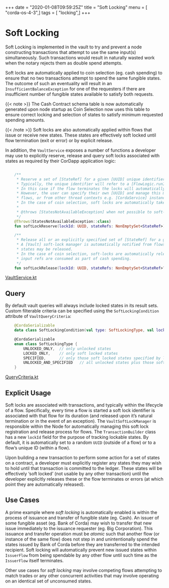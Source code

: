 +++
date = "2020-01-08T09:59:25Z"
title = "Soft Locking"
menu = [ "corda-os-4-3",]
tags = [ "locking",]
+++


# Soft Locking

Soft Locking is implemented in the vault to try and prevent a node constructing transactions that attempt to use the same input(s) simultaneously.
            Such transactions would result in naturally wasted work when the notary rejects them as double spend attempts.

Soft locks are automatically applied to coin selection (eg. cash spending) to ensure that no two transactions attempt to
            spend the same fungible states. The outcome of such an eventuality will result in an `InsufficientBalanceException` for one
            of the requesters if there are insufficient number of fungible states available to satisfy both requests.


{{< note >}}
The Cash Contract schema table is now automatically generated upon node startup as Coin Selection now uses
                this table to ensure correct locking and selection of states to satisfy minimum requested spending amounts.

{{< /note >}}
Soft locks are also automatically applied within flows that issue or receive new states.
            These states are effectively soft locked until flow termination (exit or error) or by explicit release.

In addition, the `VaultService` exposes a number of functions a developer may use to explicitly reserve, release and
            query soft locks associated with states as required by their CorDapp application logic:

```kotlin

    /**
     * Reserve a set of [StateRef] for a given [UUID] unique identifier.
     * Typically, the unique identifier will refer to a [FlowLogic.runId]'s [UUID] associated with an in-flight flow.
     * In this case if the flow terminates the locks will automatically be freed, even if there is an error.
     * However, the user can specify their own [UUID] and manage this manually, possibly across the lifetime of multiple
     * flows, or from other thread contexts e.g. [CordaService] instances.
     * In the case of coin selection, soft locks are automatically taken upon gathering relevant unconsumed input refs.
     *
     * @throws [StatesNotAvailableException] when not possible to soft-lock all of requested [StateRef].
     */
    @Throws(StatesNotAvailableException::class)
    fun softLockReserve(lockId: UUID, stateRefs: NonEmptySet<StateRef>)

    /**
     * Release all or an explicitly specified set of [StateRef] for a given [UUID] unique identifier.
     * A [Vault] soft-lock manager is automatically notified from flows that are terminated, such that any soft locked
     * states may be released.
     * In the case of coin selection, soft-locks are automatically released once previously gathered unconsumed
     * input refs are consumed as part of cash spending.
     */
    fun softLockRelease(lockId: UUID, stateRefs: NonEmptySet<StateRef>? = null)

```
[VaultService.kt](https://github.com/corda/corda/blob/release/os/4.3/core/src/main/kotlin/net/corda/core/node/services/VaultService.kt)
## Query

By default vault queries will always include locked states in its result sets.
                Custom filterable criteria can be specified using the `SoftLockingCondition` attribute of `VaultQueryCriteria`:

```kotlin
    @CordaSerializable
    data class SoftLockingCondition(val type: SoftLockingType, val lockIds: List<UUID> = emptyList())

    @CordaSerializable
    enum class SoftLockingType {
        UNLOCKED_ONLY,  // only unlocked states
        LOCKED_ONLY,    // only soft locked states
        SPECIFIED,      // only those soft locked states specified by lock id(s)
        UNLOCKED_AND_SPECIFIED   // all unlocked states plus those soft locked states specified by lock id(s)
    }

```
[QueryCriteria.kt](https://github.com/corda/corda/blob/release/os/4.3/core/src/main/kotlin/net/corda/core/node/services/vault/QueryCriteria.kt)
## Explicit Usage

Soft locks are associated with transactions, and typically within the lifecycle of a flow. Specifically, every time a
                flow is started a soft lock identifier is associated with that flow for its duration (and released upon it’s natural
                termination or in the event of an exception). The `VaultSoftLockManager` is responsible within the Node for
                automatically managing this soft lock registration and release process for flows. The `TransactionBuilder` class has a
                new `lockId` field for the purpose of tracking lockable states. By default, it is automatically set to a random
                `UUID` (outside of a flow) or to a flow’s unique ID (within a flow).

Upon building a new transaction to perform some action for a set of states on a contract, a developer must explicitly
                register any states they may wish to hold until that transaction is committed to the ledger. These states will be effectively ‘soft
                locked’ (not usable by any other transaction) until the developer explicitly releases these or the flow terminates or errors
                (at which point they are automatically released).


## Use Cases

A prime example where *soft locking* is automatically enabled is within the process of issuance and transfer of fungible
                state (eg. Cash). An issuer of some fungible asset (eg. Bank of Corda) may wish to transfer that new issue immediately
                to the issuance requester (eg. Big Corporation). This issuance and transfer operation must be *atomic* such that another
                flow (or instance of the same flow) does not step in and unintentionally spend the states issued by Bank of Corda
                before they are transferred to the intended recipient. Soft locking will automatically prevent new issued states within
                `IssuerFlow` from being spendable by any other flow until such time as the `IssuerFlow` itself terminates.

Other use cases for *soft locking* may involve competing flows attempting to match trades or any other concurrent
                activities that may involve operating on an identical set of unconsumed states.


